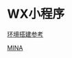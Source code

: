 # WX小程序
[环境搭建参考](http://mp.weixin.qq.com/s?__biz=MjM5NTg2NTU0Ng==&mid=2656593880&idx=1&sn=fe9da6553c0ae25f47d98021d10e66e5&scene=1&srcid=0923dj6zrOzUZ67yXSNoaTZO#rd)

[MINA](http://wxopen.notedown.cn/framework/app-service/app.html)
